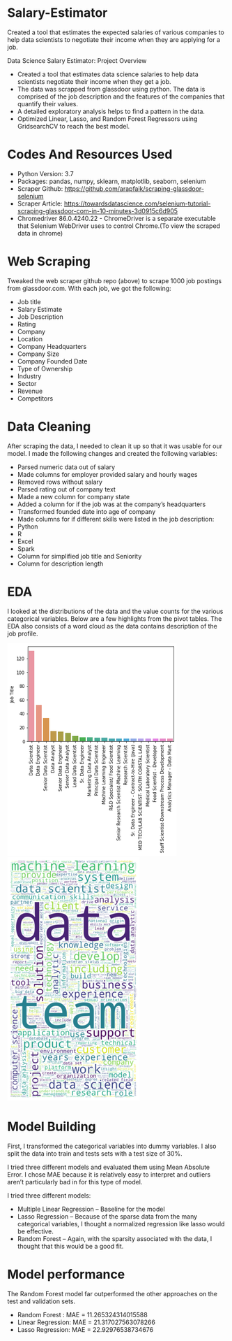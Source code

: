 # Salary-Estimator
Created a tool that estimates the expected salaries of various companies to help data scientists to negotiate their income when they are applying for a job.

Data Science Salary Estimator: Project Overview

* Created a tool that estimates data science salaries to help data scientists negotiate their income when they get a job.
* The data was scrapped from glassdoor using python. The data is comprised of the job description and the features of the companies that quantify their values.
* A detailed exploratory analysis helps to find a pattern in the data.
* Optimized Linear, Lasso, and Random Forest Regressors using GridsearchCV to reach the best model.

# Codes And Resources Used
* Python Version: 3.7
* Packages: pandas, numpy, sklearn, matplotlib, seaborn, selenium
* Scraper Github: https://github.com/arapfaik/scraping-glassdoor-selenium
* Scraper Article: https://towardsdatascience.com/selenium-tutorial-scraping-glassdoor-com-in-10-minutes-3d0915c6d905
* Chromedriver 86.0.4240.22 - ChromeDriver is a separate executable that Selenium WebDriver uses to control Chrome.(To view the scraped data in chrome)


# Web Scraping

Tweaked the web scraper github repo (above) to scrape 1000 job postings from glassdoor.com. With each job, we got the following:

* Job title
* Salary Estimate
* Job Description
* Rating
* Company
* Location
* Company Headquarters
* Company Size
* Company Founded Date
* Type of Ownership
* Industry
* Sector
* Revenue
* Competitors

# Data Cleaning

After scraping the data, I needed to clean it up so that it was usable for our model. I made the following changes and created the following variables:

* Parsed numeric data out of salary
* Made columns for employer provided salary and hourly wages
* Removed rows without salary
* Parsed rating out of company text
* Made a new column for company state
* Added a column for if the job was at the company’s headquarters
* Transformed founded date into age of company
* Made columns for if different skills were listed in the job description:
* Python
* R
* Excel
* Spark
* Column for simplified job title and Seniority
* Column for description length

# EDA

I looked at the distributions of the data and the value counts for the various categorical variables. Below are a few highlights from the pivot tables. The EDA also consists of a word cloud as the data contains description of the job profile. 

![](png1.png) 
![](png2.png)
# Model Building

First, I transformed the categorical variables into dummy variables. I also split the data into train and tests sets with a test size of 30%.

I tried three different models and evaluated them using Mean Absolute Error. I chose MAE because it is relatively easy to interpret and outliers aren’t particularly bad in for this type of model.

I tried three different models:

* Multiple Linear Regression – Baseline for the model
* Lasso Regression – Because of the sparse data from the many categorical variables, I thought a normalized regression like lasso would be effective.
* Random Forest – Again, with the sparsity associated with the data, I thought that this would be a good fit.

# Model performance

The Random Forest model far outperformed the other approaches on the test and validation sets.
 

* Random Forest : MAE = 11.265324314015588
* Linear Regression: MAE = 21.317027563078266 
* Lasso Regression: MAE = 22.92976538734676
